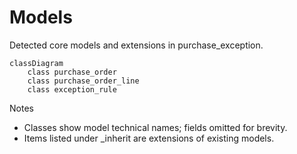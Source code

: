 # Models

Detected core models and extensions in purchase_exception.

```mermaid
classDiagram
    class purchase_order
    class purchase_order_line
    class exception_rule
```

Notes
- Classes show model technical names; fields omitted for brevity.
- Items listed under _inherit are extensions of existing models.
